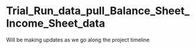 # Trial_Run_data_pull_Balance_Sheet_Income_Sheet_data
Will be making updates as we go along the project timeline
